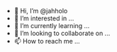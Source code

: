 - 👋 Hi, I’m @jahholo
- 👀 I’m interested in ...
- 🌱 I’m currently learning ...
- 💞️ I’m looking to collaborate on ...
- 📫 How to reach me ...

<!---
jahholo/jahholo is a ✨ special ✨ repository because its `README.md` (this file) appears on your GitHub profile.
You can click the Preview link to take a look at your changes.
--->
